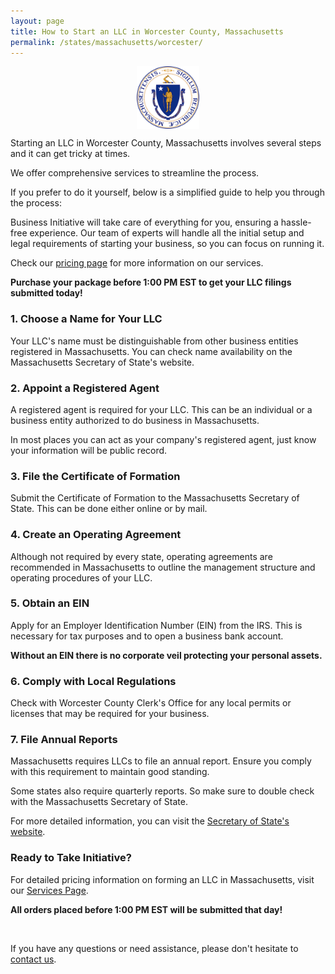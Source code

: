 ```yaml
---
layout: page
title: How to Start an LLC in Worcester County, Massachusetts
permalink: /states/massachusetts/worcester/
---
```


<a href="{{ site.data.resources.state_sos_websites.massachusetts }}" target="_blank">
    <img src="/images/state-seals/massachusetts-seal.png" alt="Massachusetts State Seal" style="display: block; margin: 10px auto; width: 100px;">
</a>

<p>Starting an LLC in Worcester County, Massachusetts involves several steps and it can get tricky at times.</p>

<p>We offer comprehensive services to streamline the process.</p>

<p>If you prefer to do it yourself, below is a simplified guide to help you through the process:</p>

<p>Business Initiative will take care of everything for you, ensuring a hassle-free experience. Our team of experts will handle all the initial setup and legal requirements of starting your business, so you can focus on running it.</p>

<p>Check our <a href="/services/">pricing page</a> for more information on our services.</p>
<p><b>Purchase your package before 1:00 PM EST to get your LLC filings submitted today!</b></p>

<h3>1. Choose a Name for Your LLC</h3>
<p>Your LLC's name must be distinguishable from other business entities registered in Massachusetts. You can check name availability on the Massachusetts Secretary of State's website.</p>

<h3>2. Appoint a Registered Agent</h3>
<p>A registered agent is required for your LLC. This can be an individual or a business entity authorized to do business in Massachusetts.</p>

<p>In most places you can act as your company's registered agent, just know your information will be public record.<p>

<h3>3. File the Certificate of Formation</h3>
<p>Submit the Certificate of Formation to the Massachusetts Secretary of State. This can be done either online or by mail.</p>

<h3>4. Create an Operating Agreement</h3>
<p>Although not required by every state, operating agreements are recommended in Massachusetts to outline the management structure and operating procedures of your LLC.</p>

<h3>5. Obtain an EIN</h3>
<p>Apply for an Employer Identification Number (EIN) from the IRS. This is necessary for tax purposes and to open a business bank account.</p>

<p><b>Without an EIN there is no corporate veil protecting your personal assets.</b></p>

<h3>6. Comply with Local Regulations</h3>
<p>Check with Worcester County Clerk's Office for any local permits or licenses that may be required for your business.</p>

<h3>7. File Annual Reports</h3>
<p>Massachusetts requires LLCs to file an annual report. Ensure you comply with this requirement to maintain good standing.</p>

<p>Some states also require quarterly reports. So make sure to double check with the Massachusetts Secretary of State.</p>

<p>For more detailed information, you can visit the <a href="{{ site.data.resources.state_sos_websites.massachusetts }}" target="_blank">Secretary of State's website</a>.</p>

<h3>Ready to Take Initiative?</h3>
<p>For detailed pricing information on forming an LLC in Massachusetts, visit our <a href="/services/">Services Page</a>.</p>
<p><b>All orders placed before 1:00 PM EST will be submitted that day!</b></p>
<br>
<p>If you have any questions or need assistance, please don't hesitate to <a href="https://www.businessinitiative.org/contact/" target="_blank">contact us</a>.</p>
